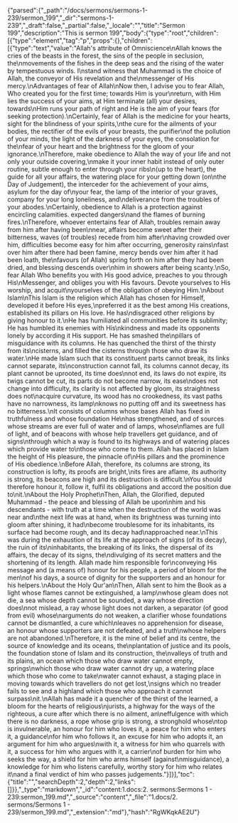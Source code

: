 {"parsed":{"_path":"/docs/sermons/sermons-1-239/sermon_199","_dir":"sermons-1-239","_draft":false,"_partial":false,"_locale":"","title":"Sermon 199","description":"This is sermon 199","body":{"type":"root","children":[{"type":"element","tag":"p","props":{},"children":[{"type":"text","value":"Allah's attribute of Omniscience\nAllah knows the cries of the beasts in the forest, the sins of the people in seclusion, the\nmovements of the fishes in the deep seas and the rising of the water by tempestuous winds. I\nstand witness that Muhammad is the choice of Allah, the conveyor of His revelation and the\nmessenger of His mercy.\nAdvantages of fear of Allah\nNow then, I advise you to fear Allah, Who created you for the first time; towards Him is your\nreturn, with Him lies the success of your aims, at Him terminate (all) your desires, towards\nHim runs your path of right and He is the aim of your fears (for seeking protection).\nCertainly, fear of Allah is the medicine for your hearts, sight for the blindness of your spirits,\nthe cure for the ailments of your bodies, the rectifier of the evils of your breasts, the purifier\nof the pollution of your minds, the light of the darkness of your eyes, the consolation for the\nfear of your heart and the brightness for the gloom of your ignorance.\nTherefore, make obedience to Allah the way of your life and not only your outside covering,\nmake it your inner habit instead of only outer routine, subtle enough to enter through your ribs\n(up to the heart), the guide for all your affairs, the watering place for your getting down (on\nthe Day of Judgement), the interceder for the achievement of your aims, asylum for the day of\nyour fear, the lamp of the interior of your graves, company for your long loneliness, and\ndeliverance from the troubles of your abodes.\nCertainly, obedience to Allah is a protection against encircling calamities. expected dangers\nand the flames of burning fires.\nTherefore, whoever entertains fear of Allah, troubles remain away from him after having been\nnear, affairs become sweet after their bitterness, waves (of troubles) recede from him after\nhaving crowded over him, difficulties become easy for him after occurring, generosity rains\nfast over him after there had been famine, mercy bends over him after it had been loath, the\nfavours (of Allah) spring forth on him after they had been dried, and blessing descends over\nhim in showers after being scanty.\nSo, fear Allah Who benefits you with His good advice, preaches to you through His\nMessenger, and obliges you with His favours. Devote yourselves to His worship, and acquit\nyourselves of the obligation of obeying Him.\nAbout Islam\nThis Islam is the religion which Allah has chosen for Himself, developed it before His eyes,\npreferred it as the best among His creations, established its pillars on His love. He has\ndisgraced other religions by giving honour to it.\nHe has humiliated all communities before its sublimity; He has humbled its enemies with His\nkindness and made its opponents lonely by according it His support. He has smashed the\npillars of misguidance with its columns. He has quenched the thirst of the thirsty from its\ncisterns, and filled the cisterns through those who draw its water.\nHe made Islam such that its constituent parts cannot break, its links cannot separate, its\nconstruction cannot fall, its columns cannot decay, its plant cannot be uprooted, its time does\nnot end, its laws do not expire, its twigs cannot be cut, its parts do not become narrow, its ease\ndoes not change into difficulty, its clarity is not affected by gloom, its straightness does not\nacquire curvature, its wood has no crookedness, its vast paths have no narrowness, its lamp\nknows no putting off and its sweetness has no bitterness.\nIt consists of columns whose bases Allah has fixed in truthfulness and whose foundation He\nhas strengthened, and of sources whose streams are ever full of water and of lamps, whose\nflames are full of light, and of beacons with whose help travellers get guidance, and of signs\nthrough which a way is found to its highways and of watering places which provide water to\nthose who come to them. Allah has placed in Islam the height of His pleasure, the pinnacle of\nHis pillars and the prominence of His obedience.\nBefore Allah, therefore, its columns are strong, its construction is lofty, its proofs are bright,\nits fires are aflame, its authority is strong, its beacons are high and its destruction is difficult.\nYou should therefore honour it, follow it, fulfil its obligations and accord the position due to\nit.\nAbout the Holy Prophet\nThen, Allah, the Glorified, deputed Muhammad - the peace and blessing of Allah be upon\nhim and his descendants - with truth at a time when the destruction of the world was near and\nthe next life was at hand, when its brightness was turning into gloom after shining, it had\nbecome troublesome for its inhabitants, its surface had become rough, and its decay had\napproached near.\nThis was during the exhaustion of its life at the approach of signs (of its decay), the ruin of its\ninhabitants, the breaking of its links, the dispersal of its affairs, the decay of its signs, the\ndivulging of its secret matters and the shortening of its length. Allah made him responsible for\nconveying His message and (a means of) honour for his people, a period of bloom for the men\nof his days, a source of dignity for the supporters and an honour for his helpers.\nAbout the Holy Qur'an\nThen, Allah sent to him the Book as a light whose flames cannot be extinguished, a lamp\nwhose gleam does not die, a sea whose depth cannot be sounded, a way whose direction does\nnot mislead, a ray whose light does not darken, a separator (of good from evil) whose\narguments do not weaken, a clarifier whose foundations cannot be dismantled, a cure which\nleaves no apprehension for disease, an honour whose supporters are not defeated, and a truth\nwhose helpers are not abandoned.\nTherefore, it is the mine of belief and its centre, the source of knowledge and its oceans, the\nplantation of justice and its pools, the foundation stone of Islam and its construction, the\nvalleys of truth and its plains, an ocean which those who draw water cannot empty, springs\nwhich those who draw water cannot dry up, a watering place which those who come to take\nwater cannot exhaust, a staging place in moving towards which travellers do not get lost,\nsigns which no treader fails to see and a highland which those who approach it cannot surpass\nit.\nAllah has made it a quencher of the thirst of the learned, a bloom for the hearts of religious\njurists, a highway for the ways of the righteous, a cure after which there is no ailment, an\neffulgence with which there is no darkness, a rope whose grip is strong, a stronghold whose\ntop is invulnerable, an honour for him who loves it, a peace for him who enters it, a guidance\nfor him who follows it, an excuse for him who adopts it, an argument for him who argues\nwith it, a witness for him who quarrels with it, a success for him who argues with it, a carrier\nof burden for him who seeks the way, a shield for him who arms himself (against\nmisguidance), a knowledge for him who listens carefully, worthy story for him who relates it\nand a final verdict of him who passes judgements."}]}],"toc":{"title":"","searchDepth":2,"depth":2,"links":[]}},"_type":"markdown","_id":"content:1.docs:2. sermons:Sermons 1 - 239:sermon_199.md","_source":"content","_file":"1.docs/2. sermons/Sermons 1 - 239/sermon_199.md","_extension":"md"},"hash":"RgWKqkAE2U"}